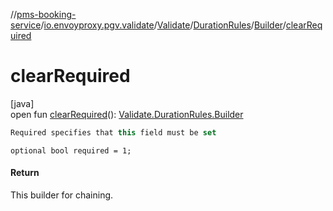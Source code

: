 //[pms-booking-service](../../../../../index.md)/[io.envoyproxy.pgv.validate](../../../index.md)/[Validate](../../index.md)/[DurationRules](../index.md)/[Builder](index.md)/[clearRequired](clear-required.md)

# clearRequired

[java]\
open fun [clearRequired](clear-required.md)(): [Validate.DurationRules.Builder](index.md)

```kotlin
Required specifies that this field must be set

```
`optional bool required = 1;`

#### Return

This builder for chaining.